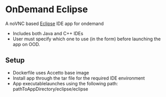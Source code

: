 # OnDemand Eclipse

[Eclipse]: https://www.eclipse.org/eclipseide/  

A noVNC based [Eclipse] IDE app for ondemand

- Includes both Java and C++ IDEs
- User must specify which one to use (in the form) before launching the app on OOD.

## Setup
- Dockerfile uses Accetto base image
- Install app through the tar file for the required IDE environment
- App executablelaunches using the following path: pathToAppDirectory/eclipse/eclipse
